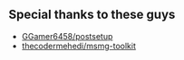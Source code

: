 ## Special thanks to these guys
- [GGamer6458/postsetup](https://github.com/GGamer6458/postsetup)
- [thecodermehedi/msmg-toolkit](https://github.com/thecodermehedi/msmg-toolkit)
